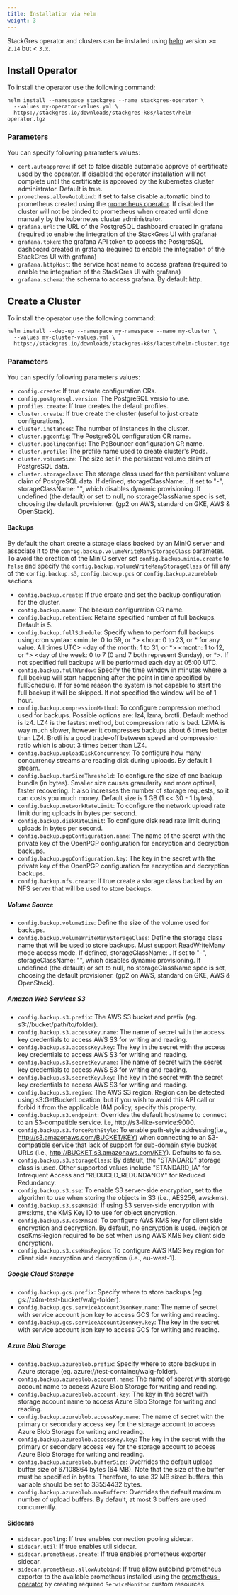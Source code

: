 ```yaml
---
title: Installation via Helm
weight: 3
---
```


StackGres operator and clusters can be installed using [helm](https://helm.sh/) version >= `2.14` but < `3.x`.

## Install Operator

To install the operator use the following command:

```shell
helm install --namespace stackgres --name stackgres-operator \
  --values my-operator-values.yml \
  https://stackgres.io/downloads/stackgres-k8s/latest/helm-operator.tgz
```

### Parameters

You can specify following parameters values:

* `cert.autoapprove`: if set to false disable automatic approve of certificate
 used by the operator. If disabled the operator installation will not complete
 until the certificate is approved by the kubernetes cluster administrator.
 Default is true.
* `prometheus.allowAutobind`: if set to false disable automatic bind to prometheus
 created using the [prometheus operator](https://github.com/coreos/prometheus-operator).
 If disabled the cluster will not be binded to prometheus when created until done
 manually by the kubernetes cluster administrator.
* `grafana.url`: the URL of the PostgreSQL dashboard created in grafana (required to
 enable the integration of the StackGres UI with grafana)
* `grafana.token`: the grafana API token to access the PostgreSQL dashboard created
 in grafana (required to enable the integration of the StackGres UI with grafana)
* `grafana.httpHost`: the service host name to access grafana (required to enable
 the integration of the StackGres UI with grafana)
* `grafana.schema`: the schema to access grafana. By default http.

## Create a Cluster

To install the operator use the following command:

```shell
helm install --dep-up --namespace my-namespace --name my-cluster \
  --values my-cluster-values.yml \
  https://stackgres.io/downloads/stackgres-k8s/latest/helm-cluster.tgz
```

### Parameters

You can specify following parameters values:

* `config.create`: If true create configuration CRs.
* `config.postgresql.version`: The PostgreSQL versio to use.
* `profiles.create`: If true creates the default profiles.
* `cluster.create`: If true create the cluster (useful to just create configurations).
* `cluster.instances`: The number of instances in the cluster.
* `cluster.pgconfig`: The PostgreSQL configuration CR name.
* `cluster.poolingconfig`: The PgBouncer configuration CR name.
* `cluster.profile`: The profile name used to create cluster's Pods.
* `cluster.volumeSize`: The size set in the persistent volume claim of PostgreSQL data.
* `cluster.storageclass`: The storage class used for the persisitent volume claim of PostgreSQL data.
 If defined, storageClassName: <storageClass>. If set to "-", storageClassName: "", which disables dynamic provisioning.
 If undefined (the default) or set to null, no storageClassName spec is set, choosing the default provisioner.
 (gp2 on AWS, standard on GKE, AWS & OpenStack).
 
#### Backups

By default the chart create a storage class backed by an MinIO server and associate it to the
 `config.backup.volumeWriteManyStorageClass` parameter. To avoid the creation of the MinIO server
 set `config.backup.minio.create` to `false` and specify the `config.backup.volumeWriteManyStorageClass`
 or fill any of the `config.backup.s3`, `config.backup.gcs` or `config.backup.azureblob` sections.
 
* `config.backup.create`: If true create and set the backup configuration for the cluster.
* `config.backup.name`: The backup configuration CR name.
* `config.backup.retention`: Retains specified number of full backups. Default is 5.
* `config.backup.fullSchedule`: Specify when to perform full backups using cron syntax:
 <minute: 0 to 59, or *> <hour: 0 to 23, or * for any value. All times UTC> <day of the month: 1 to 31, or *>
 <month: 1 to 12, or *> <day of the week: 0 to 7 (0 and 7 both represent Sunday), or *>.
 If not specified full backups will be performed each day at 05:00 UTC.
* `config.backup.fullWindow`: Specify the time window in minutes where a full backup will start happening after the point in
 time specified by fullSchedule. If for some reason the system is not capable to start the full backup it will be skipped.
 If not specified the window will be of 1 hour.
* `config.backup.compressionMethod`: To configure compression method used for backups. Possible options are: lz4, lzma, brotli.
 Default method is lz4. LZ4 is the fastest method, but compression ratio is bad. LZMA is way much slower, however it compresses
 backups about 6 times better than LZ4. Brotli is a good trade-off between speed and compression ratio which is about 3 times
 better than LZ4.
* `config.backup.uploadDiskConcurrency`: To configure how many concurrency streams are reading disk during uploads. By default 1 stream.
* `config.backup.tarSizeThreshold`: To configure the size of one backup bundle (in bytes). Smaller size causes granularity and more optimal,
 faster recovering. It also increases the number of storage requests, so it can costs you much money. Default size is 1 GB (1 << 30 - 1 bytes).
* `config.backup.networkRateLimit`: To configure the network upload rate limit during uploads in bytes per second.
* `config.backup.diskRateLimit`: To configure disk read rate limit during uploads in bytes per second.
* `config.backup.pgpConfiguration.name`: The name of the secret with the private key of the OpenPGP configuration for encryption and decryption backups.
* `config.backup.pgpConfiguration.key`: The key in the secret with the private key of the OpenPGP configuration for encryption and decryption backups.
* `config.backup.nfs.create`: If true create a storage class backed by an NFS server that will be used to store backups.

##### Volume Source

* `config.backup.volumeSize`: Define the size of the volume used for backups.
* `config.backup.volumeWriteManyStorageClass`: Define the storage class name that will be used to store backups. Must support ReadWriteMany mode access mode.
 If defined, storageClassName: <volumeWriteManyStorageClass>. If set to "-", storageClassName: "", which disables dynamic provisioning.
 If undefined (the default) or set to null, no storageClassName spec is set, choosing the default provisioner.
 (gp2 on AWS, standard on GKE, AWS & OpenStack).

##### Amazon Web Services S3

* `config.backup.s3.prefix`: The AWS S3 bucket and prefix (eg. s3://bucket/path/to/folder).
* `config.backup.s3.accessKey.name`: The name of secret with the access key credentials to access AWS S3 for writing and reading.
* `config.backup.s3.accessKey.key`: The key in the secret with the access key credentials to access AWS S3 for writing and reading.
* `config.backup.s3.secretKey.name`: The name of secret with the secret key credentials to access AWS S3 for writing and reading.
* `config.backup.s3.secretKey.key`: The key in the secret with the secret key credentials to access AWS S3 for writing and reading.
* `config.backup.s3.region`: The AWS S3 region. Region can be detected using s3:GetBucketLocation, but if you wish to avoid this API call
 or forbid it from the applicable IAM policy, specify this property.
* `config.backup.s3.endpoint`: Overrides the default hostname to connect to an S3-compatible service. i.e, http://s3-like-service:9000.
* `config.backup.s3.forcePathStyle`: To enable path-style addressing(i.e., http://s3.amazonaws.com/BUCKET/KEY) when connecting to an S3-compatible
 service that lack of support for sub-domain style bucket URLs (i.e., http://BUCKET.s3.amazonaws.com/KEY). Defaults to false.
* `config.backup.s3.storageClass`: By default, the "STANDARD" storage class is used. Other supported values include "STANDARD_IA"
 for Infrequent Access and "REDUCED_REDUNDANCY" for Reduced Redundancy.
* `config.backup.s3.sse`: To enable S3 server-side encryption, set to the algorithm to use when storing the objects in S3 (i.e., AES256, aws:kms).
* `config.backup.s3.sseKmsId`: If using S3 server-side encryption with aws:kms, the KMS Key ID to use for object encryption.
* `config.backup.s3.cseKmsId`: To configure AWS KMS key for client side encryption and decryption. By default, no encryption is used.
 (region or cseKmsRegion required to be set when using AWS KMS key client side encryption).
* `config.backup.s3.cseKmsRegion`: To configure AWS KMS key region for client side encryption and decryption (i.e., eu-west-1).

##### Google Cloud Storage

* `config.backup.gcs.prefix`: Specify where to store backups (eg. gs://x4m-test-bucket/walg-folder).
* `config.backup.gcs.serviceAccountJsonKey.name`: The name of secret with service account json key to access GCS for writing and reading.
* `config.backup.gcs.serviceAccountJsonKey.key`: The key in the secret with service account json key to access GCS for writing and reading.

##### Azure Blob Storage

* `config.backup.azureblob.prefix`: Specify where to store backups in Azure storage (eg. azure://test-container/walg-folder).
* `config.backup.azureblob.account.name`: The name of secret with storage account name to access Azure Blob Storage for writing and reading.
* `config.backup.azureblob.account.key`: The key in the secret with storage account name to access Azure Blob Storage for writing and reading.
* `config.backup.azureblob.accessKey.name`: The name of secret with the primary or secondary access key for the storage account
 to access Azure Blob Storage for writing and reading.
* `config.backup.azureblob.accessKey.key`: The key in the secret with the primary or secondary access key for the storage account
 to access Azure Blob Storage for writing and reading.
* `config.backup.azureblob.bufferSize`: Overrides the default upload buffer size of 67108864 bytes (64 MB). Note that the size of the buffer
 must be specified in bytes. Therefore, to use 32 MB sized buffers, this variable should be set to 33554432 bytes.
* `config.backup.azureblob.maxBuffers`: Overrides the default maximum number of upload buffers. By default, at most 3 buffers are used concurrently.

#### Sidecars

* `sidecar.pooling`: If true enables connection pooling sidecar.
* `sidecar.util`: If true enables util sidecar.
* `sidecar.prometheus.create`: If true enables prometheus exporter sidecar.
* `sidecar.prometheus.allowAutobind`: If true allow autobind prometheus exporter to the available prometheus
 installed using the [prometheus-operator](https://github.com/coreos/prometheus-operator) by creating required
 `ServiceMonitor` custom resources.
